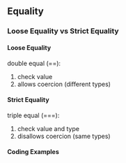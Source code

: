 ## Equality 

### Loose Equality vs Strict Equality 

#### Loose Equality 
double equal (==):
1. check value
2. allows coercion (different types)
   
#### Strict Equality 
triple equal (===):
1. check value and type
2. disallows coercion (same types)


#### Coding Examples
```javascript

```

